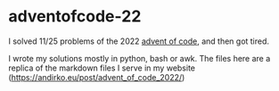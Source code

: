 # adventofcode-22
I solved 11/25 problems of the 2022 [advent of code](https://adventofcode.com/2022), and then got tired.

I wrote my solutions mostly in python, bash or awk. The files here are a replica of the markdown files I serve in my website (https://andirko.eu/post/advent_of_code_2022/)
